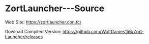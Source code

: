 # ZortLauncher---Source

Web Sİte: https://zortlauncher.con.tc/

Dowload Compiled Version:  https://github.com/WolfGames156/Zort-Launcher/releases
